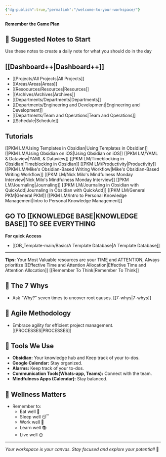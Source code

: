 ```yaml
---
{"dg-publish":true,"permalink":"/welcome-to-your-workspace/"}
---
```



**Remember the Game Plan**

## 📌 Suggested Notes to Start

 Use these notes  to create a daily note for what you should do in the day


## [[Dashboard++\|Dashboard++]]
- [[Projects/All Projects\|All Projects]]
- [[Areas/Areas\|Areas]]
- [[Resoources/Resources\|Resources]]
- [[Archives/Archives\|Archives]]
- [[Departments/Departments\|Departments]]
- [[Departments/Engineering and Development\|Engineering and Development]]
- [[Departments/Team and Operations\|Team and Operations]]
- [[Schedule\|Schedule]]

Tutorials 
---
[[PKM LM/Using Templates in Obsidian\|Using Templates in Obsidian]]
[[PKM LM/Using Obsidian on iOS\|Using Obsidian on iOS]]
[[PKM LM/YAML & Dataview\|YAML & Dataview]]
[[PKM LM/Timeblocking in Obsidian\|Timeblocking in Obsidian]]
[[PKM LM/Productivity\|Productivity]]
[[PKM LM/Mike's Obsidian-Based Writing Workflow\|Mike's Obsidian-Based Writing Workflow]]
[[PKM LM/Nick Milo's Mindfulness Monday Interview\|Nick Milo's Mindfulness Monday Interview]]
[[PKM LM/Journaling\|Journaling]]
[[PKM LM/Journaling in Obsidian with QuickAdd\|Journaling in Obsidian with QuickAdd]]
[[PKM LM/General PKM\|General PKM]]
[[PKM LM/Intro to Personal Knowledge Management\|Intro to Personal Knowledge Management]]

## GO TO [[KNOWLEDGE BASE\|KNOWLEDGE BASE]] TO SEE EVERYTHING



**For quick Access** 

- [[OB_Template-main/Basic/A Template Database\|A Template Database]] 
  

---

**Tips:**
Your Most Valuable resources are your TIME and ATTENTION, Always prioritize [[Effective Time and Attention Allocation\|Effective Time and Attention Allocation]]
[[Remember To Think\|Remember To Think]]


## 🤔 The 7 Whys
- Ask "Why?" seven times to uncover root causes. [[7-whys\|7-whys]]

## 🔄 Agile Methodology
- Embrace agility for efficient project management. [[PROCESSES\|PROCESSES]]

## 🧰 Tools We Use
- **Obsidian:** Your knowledge hub and Keep track of your to-dos.
- **Google Calendar:** Stay organized.
- **Alarms:** Keep track of your to-dos.
- **Communication Tools(Whats-app, Teams):** Connect with the team.
- **Mindfulness Apps (Calendar):** Stay balanced.


## 🌿 Wellness Matters
- Remember to:
  - Eat well 🍏
  - Sleep well 😴
  - Work well 💼
  - Learn well 📚
  - Live well 🌞

---

*Your workspace is your canvas. Stay focused and explore your potential!* 🌟